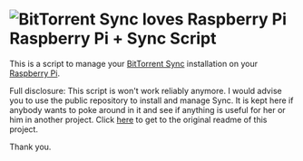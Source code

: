 ![BitTorrent Sync loves Raspberry Pi](http://d3f61ff4egbtyy.cloudfront.net/monthly_2016_01/bts_loves_pi_forum.png.b4ba9fc38c01ea35e4b79a3ee7879ed5.png) 
Raspberry Pi + Sync Script
=======

This is a script to manage your [BitTorrent Sync](https://www.getsync.com/) installation on your [Raspberry Pi](https://www.raspberrypi.org/).

Full disclosure: This script is won't work reliably anymore. I would advise you to use the public repository to install and manage Sync. It is kept here if anybody wants to poke around in it and see if anything is useful for her or him in another project.
Click [here](./old_readme.md) to get to the original readme of this project.

Thank you.
